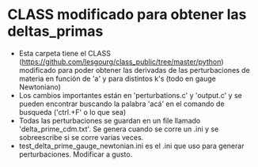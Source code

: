 # CLASS modificado para obtener las deltas_primas
- Esta carpeta tiene el CLASS (https://github.com/lesgourg/class_public/tree/master/python) modificado para poder obtener las derivadas de las perturbaciones de materia en función de 'a' y para distintos k's (todo en gauge Newtoniano)
- Los cambios importantes están en 'perturbations.c' y 'output.c' y se pueden encontrar buscando la palabra 'acá' en el comando de busqueda ('ctrl.+F' o lo que sea)
- Todas las perturbaciones se guardan en un file llamado 'delta_prime_cdm.txt'. Se genera cuando se corre un .ini y se sobreescribe si se corre varias veces.
- test_delta_prime_gauge_newtonian.ini es el .ini que uso para generar perturbaciones. Modificar a gusto.